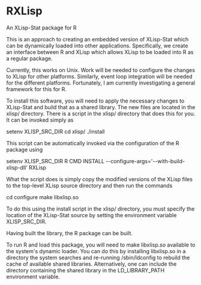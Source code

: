 # RXLisp
An XLisp-Stat package for R

This is an approach to creating an embedded version of XLisp-Stat
which can be dynamically loaded into other applications.
Specifically, we create an interface between R and XLisp
which allows XLisp to be loaded into R as a regular package.

Currently, this works on Unix. Work will be needed to configure the
changes to XLisp for other platforms.  Similarly, event loop
integration will be needed for the different platforms. Fortunately, I
am currently investigating a general framework for this for R.

To install this software, you will need to apply the necessary changes to
XLisp-Stat and build that as a shared library. The new files are located
in the xlisp/ directory. There is a script in the xlisp/ directory
that does this for you. It can be invoked simply as

  setenv XLISP_SRC_DIR  <directory containing XLisp source>
  cd xlisp/
  ./install

This script can be automatically invoked via the configuration of the
R package using
 
  setenv XLISP_SRC_DIR  <directory containing XLisp source>
  R CMD INSTALL --configure-args='--with-build-xlisp-dll' RXLisp

What the script does is simply copy the modified versions of the XLisp
files to the top-level XLisp source directory and then run the
commands

  cd <xlisp source directory>
  configure
  make libxlisp.so

To do this using the install script in the xlisp/ directory, you must
specify the location of the XLisp-Stat source by setting the
environment variable XLISP_SRC_DIR.

Having built the library, the R package can be built.

To run R and load this package, you will need to make libxlisp.so
available to the system's dynamic loader.  You can do this by
installing libxlisp.so in a directory the system searches and
re-running /sbin/ldconfig to rebuild the cache of available shared
libraries. Alternatively, one can include the directory containing the
shared library in the LD_LIBRARY_PATH environment variable.

